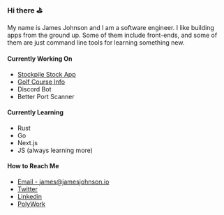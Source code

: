### Hi there ⛳️

My name is James Johnson and I am a software engineer. I like building apps from the ground up. Some of them include front-ends, and some of them are just command line tools for learning something new. 

#### Currently Working On

* [Stockpile Stock App](https://www.github.com/jamesj0717/inventory-management)
* [Golf Course Info](https://www.GitHub.com/jamesj0717/golf-finder)
* Discord Bot
* Better Port Scanner

#### Currently Learning

* Rust
* Go
* Next.js
* JS (always learning more)

#### How to Reach Me

* [Email - james@jamesjohnson.io](mailto:james@jamesjohnson.io)
* [Twitter](https://www.twitter.com/jameslovesalex)
* [Linkedin](https://www.linkedin.com/in/jamesjjjohnson)
* [PolyWork](https://www.polywork.com/jamesj)

<!--
**JamesJ0717/JamesJ0717** is a ✨ _special_ ✨ repository because its `README.md` (this file) appears on your GitHub profile.

Here are some ideas to get you started:

- 🔭 I’m currently working on ...
- 🌱 I’m currently learning ...
- 👯 I’m looking to collaborate on ...
- 🤔 I’m looking for help with ...
- 💬 Ask me about ...
- 📫 How to reach me: ...
- 😄 Pronouns: ...
- ⚡ Fun fact: ...
-->
